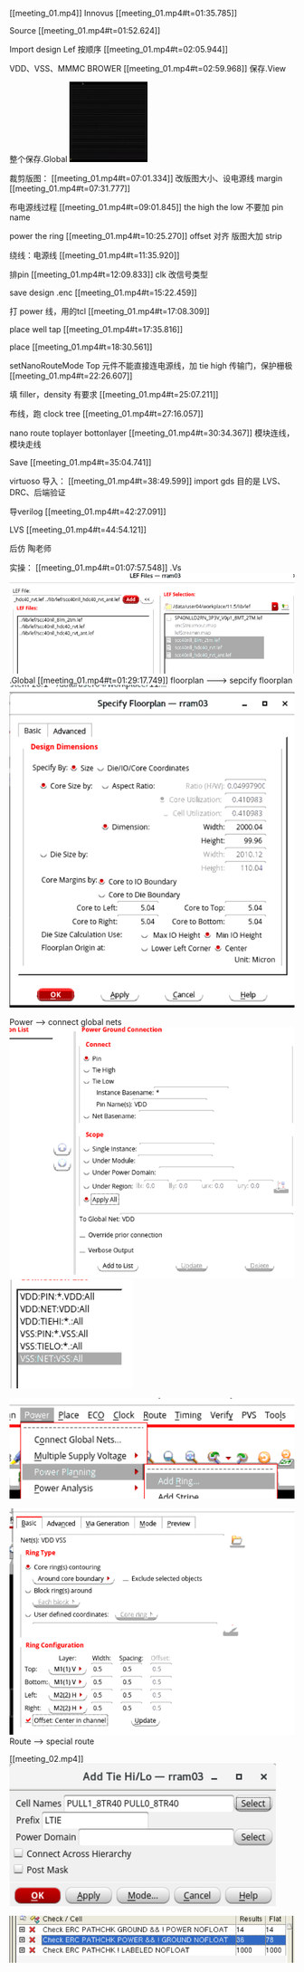 [[meeting_01.mp4]]
Innovus
[[meeting_01.mp4#t=01:35.785]]

Source
[[meeting_01.mp4#t=01:52.624]]

Import design Lef 按顺序
[[meeting_01.mp4#t=02:05.944]]

VDD、VSS、MMMC BROWER
[[meeting_01.mp4#t=02:59.968]]
保存.View

整个保存.Global
<img src="https://raw.githubusercontent.com/acdefg/cdn/main/obsidian/20221105202112.png" style="zoom: 35%;">

裁剪版图：
[[meeting_01.mp4#t=07:01.334]]
改版图大小、设电源线 margin
[[meeting_01.mp4#t=07:31.777]]

布电源线过程
[[meeting_01.mp4#t=09:01.845]]
the high the low 不要加 pin name

power the ring
[[meeting_01.mp4#t=10:25.270]]
offset 对齐
版图大加 strip

绕线：电源线
[[meeting_01.mp4#t=11:35.920]]

排pin
[[meeting_01.mp4#t=12:09.833]]
clk 改信号类型

save design  .enc
[[meeting_01.mp4#t=15:22.459]]

打 power 线，用的tcl
[[meeting_01.mp4#t=17:08.309]]

place well tap
[[meeting_01.mp4#t=17:35.816]]

place
[[meeting_01.mp4#t=18:30.561]]

setNanoRouteMode Top
元件不能直接连电源线，加 tie high 传输门，保护栅极
[[meeting_01.mp4#t=22:26.607]]

填 filler，density 有要求
[[meeting_01.mp4#t=25:07.211]]

布线，跑 clock tree
[[meeting_01.mp4#t=27:16.057]]

nano route toplayer bottonlayer
[[meeting_01.mp4#t=30:34.367]]
模块连线，模块走线

Save [[meeting_01.mp4#t=35:04.741]]

virtuoso 导入：
[[meeting_01.mp4#t=38:49.599]]
import gds
目的是 LVS、DRC、后端验证

导verilog
[[meeting_01.mp4#t=42:27.091]]

LVS
[[meeting_01.mp4#t=44:54.121]]

后仿
陶老师

实操： 
[[meeting_01.mp4#t=01:07:57.548]]
.Vs
<img src="https://raw.githubusercontent.com/acdefg/cdn/main/obsidian/20221105215758.png"/>
.Global
[[meeting_01.mp4#t=01:29:17.749]]
floorplan ---> sepcify floorplan
<img src="https://raw.githubusercontent.com/acdefg/cdn/main/obsidian/20221105224030.png"/>

Power --> connect global nets
<img src="https://raw.githubusercontent.com/acdefg/cdn/main/obsidian/20221105223611.png"/>
<img src="https://raw.githubusercontent.com/acdefg/cdn/main/obsidian/20221105223743.png"/>

![](https://raw.githubusercontent.com/acdefg/cdn/main/obsidian/20221105224240.png)

![](https://raw.githubusercontent.com/acdefg/cdn/main/obsidian/20221105224413.png)
Route --> special route

[[meeting_02.mp4]]
![](https://raw.githubusercontent.com/acdefg/cdn/main/obsidian/20221106003636.png)


![](https://raw.githubusercontent.com/acdefg/cdn/main/obsidian/20221108132237.png)









